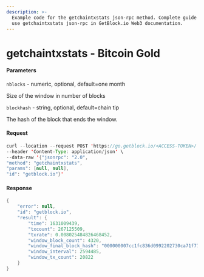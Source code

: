 ```yaml
---
description: >-
  Example code for the getchaintxstats json-rpc method. Сomplete guide on how to
  use getchaintxstats json-rpc in GetBlock.io Web3 documentation.
---
```


# getchaintxstats - Bitcoin Gold

#### Parameters

`nblocks` - numeric, optional, default=one month

Size of the window in number of blocks

`blockhash` - string, optional, default=chain tip

The hash of the block that ends the window.

#### Request

```java
curl --location --request POST 'https://go.getblock.io/<ACCESS-TOKEN>/' \
--header 'Content-Type: application/json' \
--data-raw '{"jsonrpc": "2.0",
"method": "getchaintxstats",
"params": [null, null],
"id": "getblock.io"}'
```

#### Response

```java
{
    "error": null,
    "id": "getblock.io",
    "result": {
        "time": 1631009439,
        "txcount": 267125509,
        "txrate": 0.008025484826468452,
        "window_block_count": 4320,
        "window_final_block_hash": "000000007cc1fc836d0992202730ca71f77a8cf2a35974ca300dadbf8bc1e090",
        "window_interval": 2594485,
        "window_tx_count": 20822
    }
}
```
